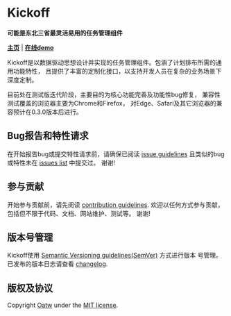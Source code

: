# Kickoff

**可能是东北三省最灵活易用的任务管理组件**

**[主页](https://oatw.github.io/kickoff)** | **[在线demo](https://codepen.io/collection/DgqZqO)**

Kickoff是以数据驱动思想设计并实现的任务管理组件。包涵了计划排布所需的通用功能特性，
且提供了丰富的定制化接口，以支持开发人员在复杂的业务场景下深度定制。

目前处在测试版迭代阶段，主要目的为核心功能完善及功能性bug修复，
兼容性测试覆盖的浏览器主要为Chrome和Firefox，
对Edge、Safari及其它浏览器的兼容预计在0.3.0版本后进行。

## Bug报告和特性请求

在开始报告bug或提交特性请求前，请确保已阅读
[issue guidelines](https://github.com/oatw/kickoff/blob/master/CONTRIBUTING.md#using-the-issue-tracker)
且类似的bug或特性未在 [issues list](https://github.com/oatw/kickoff/issues) 中提交过。
谢谢!

## 参与贡献

开始参与贡献前，请先阅读
[contribution guidelines](https://github.com/oatw/kickoff/blob/master/CONTRIBUTING.md).
欢迎以任何方式参与贡献，包括但不限于代码、文档、网站维护、测试等。
谢谢!

## 版本号管理

Kickoff使用 [Semantic Versioning guidelines(SemVer)](https://semver.org) 方式进行版本
号管理。已发布的版本日志请查看 [changelog](https://github.com/oatw/kickoff/blob/master/CHANGELOG.md).

## 版权及协议

Copyright [Oatw](https://github.com/oatw) under the
[MIT license](https://github.com/oatw/kickoff/blob/master/LICENSE).
